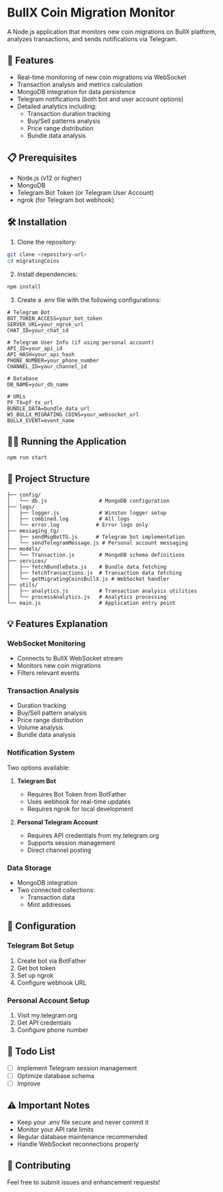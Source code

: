 # BullX Coin Migration Monitor

A Node.js application that monitors new coin migrations on BullX platform, analyzes transactions, and sends notifications via Telegram.

## 🚀 Features

- Real-time monitoring of new coin migrations via WebSocket
- Transaction analysis and metrics calculation
- MongoDB integration for data persistence
- Telegram notifications (both bot and user account options)
- Detailed analytics including:
  - Transaction duration tracking
  - Buy/Sell patterns analysis
  - Price range distribution
  - Bundle data analysis

## 📋 Prerequisites

- Node.js (v12 or higher)
- MongoDB
- Telegram Bot Token (or Telegram User Account)
- ngrok (for Telegram bot webhook)

## 🛠️ Installation

1. Clone the repository:
```bash
git clone <repository-url>
cd migratingCoins
```

2. Install dependencies:
```bash
npm install
```

3. Create a .env file with the following configurations:
```properties
# Telegram Bot
BOT_TOKEN_ACCESS=your_bot_token
SERVER_URL=your_ngrok_url
CHAT_ID=your_chat_id

# Telegram User Info (if using personal account)
API_ID=your_api_id
API_HASH=your_api_hash
PHONE_NUMBER=your_phone_number
CHANNEL_ID=your_channel_id

# Database
DB_NAME=your_db_name

# URLs
PF_TX=pf_tx_url
BUNDLE_DATA=bundle_data_url
WS_BULLX_MIGRATING_COINS=your_websocket_url
BULLX_EVENT=event_name
```

## 🏃‍♂️ Running the Application

```bash
npm run start
```

## 📁 Project Structure

```
├── config/
│   └── db.js                 # MongoDB configuration
├── logs/
│   ├── logger.js             # Winston logger setup
│   ├── combined.log          # All logs
│   └── error.log            # Error logs only
├── messaging_tg/
│   ├── sendMsgBotTG.js      # Telegram bot implementation
│   └── sendTelegramMessage.js # Personal account messaging
├── models/
│   └── Transaction.js        # MongoDB schema definitions
├── services/
│   ├── fetchBundleData.js    # Bundle data fetching
│   ├── fetchTransactions.js  # Transaction data fetching
│   └── getMigratingCoinsBullX.js # WebSocket handler
├── utils/
│   ├── analytics.js          # Transaction analysis utilities
│   └── processAnalytics.js   # Analytics processing
└── main.js                   # Application entry point
```

## 💡 Features Explanation

### WebSocket Monitoring
- Connects to BullX WebSocket stream
- Monitors new coin migrations
- Filters relevant events

### Transaction Analysis
- Duration tracking
- Buy/Sell pattern analysis
- Price range distribution
- Volume analysis
- Bundle data analysis

### Notification System
Two options available:
1. **Telegram Bot**
   - Requires Bot Token from BotFather
   - Uses webhook for real-time updates
   - Requires ngrok for local development

2. **Personal Telegram Account**
   - Requires API credentials from my.telegram.org
   - Supports session management
   - Direct channel posting

### Data Storage
- MongoDB integration
- Two connected collections:
  - Transaction data
  - Mint addresses

## 🔧 Configuration

### Telegram Bot Setup
1. Create bot via BotFather
2. Get bot token
3. Set up ngrok
4. Configure webhook URL

### Personal Account Setup
1. Visit my.telegram.org
2. Get API credentials
3. Configure phone number

## 📝 Todo List

- [ ] Implement Telegram session management
- [ ] Optimize database schema
- [ ] Improve 

## ⚠️ Important Notes

- Keep your .env file secure and never commit it
- Monitor your API rate limits
- Regular database maintenance recommended
- Handle WebSocket reconnections properly

## 🤝 Contributing

Feel free to submit issues and enhancement requests!

